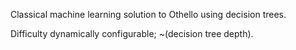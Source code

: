 Classical machine learning solution to Othello using decision trees.

Difficulty dynamically configurable; ~(decision tree depth).